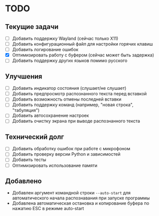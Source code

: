 # TODO

## Текущие задачи
- [ ] Добавить поддержку Wayland (сейчас только X11)
- [ ] Добавить конфигурационный файл для настройки горячих клавиш
- [ ] Добавить логирование ошибок
- [x] Оптимизировать работу с буфером (сейчас может быть задержка)
- [ ] Добавить поддержку других языков помимо русского

## Улучшения
- [ ] Добавить индикатор состояния (слушает/не слушает)
- [ ] Добавить предпросмотр распознанного текста перед вставкой
- [ ] Добавить возможность отмены последней вставки
- [ ] Добавить поддержку команд (например, "новая строка", "табуляция")
- [ ] Добавить автосохранение настроек
- [ ] Добавить очистку экрана при выводе распознанного текста

## Технический долг
- [ ] Добавить обработку ошибок при работе с микрофоном
- [ ] Добавить проверку версии Python и зависимостей
- [ ] Добавить тесты
- [ ] Оптимизировать использование памяти 

## Добавлено
- Добавлен аргумент командной строки `--auto-start` для автоматического начала распознавания при запуске программы
- Добавлена автоматическая остановка и копирование буфера по нажатию ESC в режиме auto-start

